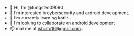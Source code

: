 - 👋 Hi, I’m @tungsten09090
- 👀 I’m interested in cybersecurity and android development.
- 🌱 I’m currently learning kotlin .
- 💞️ I’m looking to collaborate on android development
- 📫 mail me at isharto16@gmail.com...

<!---
tungsten09090/tungsten09090 is a ✨ special ✨ repository because its `README.md` (this file) appears on your GitHub profile.
You can click the Preview link to take a look at your changes.
--->
